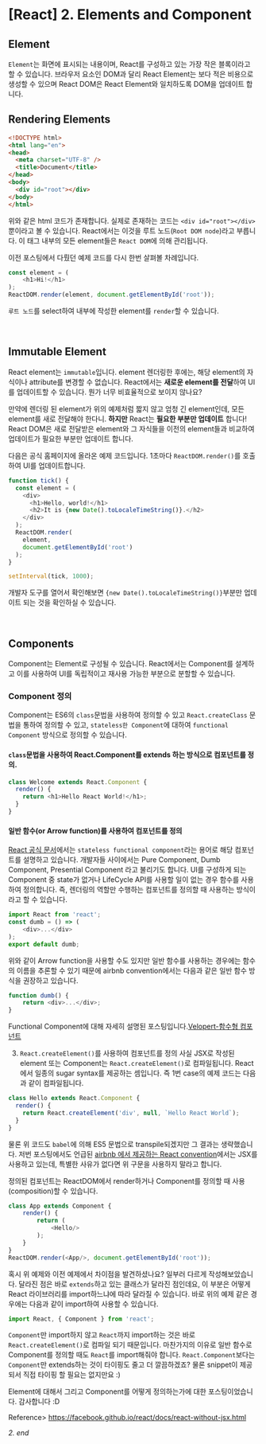 # [React] 2. Elements and Component
## Element
`Element`는 화면에 표시되는 내용이며, React를 구성하고 있는 가장 작은 블록이라고 할 수 있습니다. 브라우저 요소인 DOM과 달리 React Element는 보다 적은 비용으로 생성할 수 있으며 React DOM은 React Element와 일치하도록 DOM을 업데이트 합니다.

## Rendering Elements
```html
<!DOCTYPE html>
<html lang="en">
<head>
  <meta charset="UTF-8" />
  <title>Document</title>
</head>
<body>
  <div id="root"></div>
</body>
</html>
```
위와 같은 html 코드가 존재합니다. 실제로 존재하는 코드는 `<div id="root"></div>`뿐이라고 볼 수 있습니다. React에서는 이것을 루트 노드(`Root DOM node`)라고 부릅니다. 이 태그 내부의 모든 element들은 `React DOM`에 의해 관리됩니다.

이전 포스팅에서 다뤘던 예제 코드를 다시 한번 살펴볼 차례입니다.
```js
const element = (
    <h1>Hi!</h1>
);
ReactDOM.render(element, document.getElementById('root'));
```
`루트 노드`를 select하여 내부에 작성한 element를 `render`할 수 있습니다.

</br>

## Immutable Element
React element는 `immutable`입니다. element 렌더링한 후에는, 해당 element의 자식이나 attribute를 변경할 수 없습니다. React에서는 **새로운 element를 전달**하여 UI를 업데이트할 수 있습니다. 뭔가 너무 비효율적으로 보이지 않나요?

만약에 렌더링 된 element가 위의 예제처럼 짧지 않고 엄청 긴 element인데, 모든 element를 새로 전달해야 한다니. **하지만** React는 **필요한 부분만 업데이트** 합니다! React DOM은 새로 전달받은 element와 그 자식들을 이전의 element들과 비교하여 업데이트가 필요한 부분만 업데이트 합니다.

다음은 공식 홈페이지에 올라온 예제 코드입니다. 1초마다 `ReactDOM.render()`를 호출하여 UI를 업데이트합니다.
```js
function tick() {
  const element = (
    <div>
      <h1>Hello, world!</h1>
      <h2>It is {new Date().toLocaleTimeString()}.</h2>
    </div>
  );
  ReactDOM.render(
    element,
    document.getElementById('root')
  );
}

setInterval(tick, 1000);
```
개발자 도구를 열어서 확인해보면 `{new Date().toLocaleTimeString()}`부분만 업데이트 되는 것을 확인하실 수 있습니다.

</br>

## Components
Component는 Element로 구성될 수 있습니다. React에서는 Component를 설계하고 이를 사용하여 UI를 독립적이고 재사용 가능한 부분으로 분할할 수 있습니다.

### Component 정의
Component는 ES6의 `class`문법을 사용하여 정의할 수 있고 `React.createClass` 문법을 통하여 정의할 수 있고, `stateless한 Component`에 대하여 `functional Component` 방식으로 정의할 수 있습니다.

#### `class`문법을 사용하여 React.Component를 extends 하는 방식으로 컴포넌트를 정의.
```js
class Welcome extends React.Component {
  render() {
    return <h1>Hello React World!</h1>;
  }
}
```

#### 일반 함수(or Arrow function)를 사용하여 컴포넌트를 정의
[React 공식 문서](https://facebook.github.io/react/docs/context.html)에서는 `stateless functional component`라는 용어로 해당 컴포넌트를 설명하고 있습니다. 개발자들 사이에서는 Pure Component, Dumb Component, Presential Component 라고 불리기도 합니다. UI를 구성하게 되는 Component 중 state가 없거나 LifeCycle API를 사용할 일이 없는 경우 함수를 사용하여 정의합니다. 즉, 렌더링의 역할만 수행하는 컴포넌트를 정의할 때 사용하는 방식이라고 할 수 있습니다.

```js
import React from 'react';
const dumb = () => (
	<div>...</div>
);
export default dumb;
```

위와 같이 Arrow function을 사용할 수도 있지만 일반 함수를 사용하는 경우에는 함수의 이름을 추론할 수 있기 때문에 airbnb convention에서는 다음과 같은 일반 함수 방식을 권장하고 있습니다.
```js
function dumb() {
    return <div>...</div>;
}
```
Functional Component에 대해 자세히 설명된 포스팅입니다.[Velopert-함수형 컴포넌트](https://velopert.com/2994)

3. `React.createElement()`를 사용하여 컴포넌트를 정의
사실 JSX로 작성된 element 또는 Component는 `React.createElement()`로 컴파일됩니다. React에서 일종의 sugar syntax를 제공하는 셈입니다. 즉 1번 case의 예제 코드는 다음과 같이 컴파일됩니다.
```js
class Hello extends React.Component {
  render() {
    return React.createElement('div', null, `Hello React World`);
  }
}
```
물론 위 코드도 `babel`에 의해 ES5 문법으로 transpile되겠지만 그 결과는 생략했습니다. 저번 포스팅에서도 언급된 [airbnb 에서 제공하는 React convention](https://github.com/apple77y/javascript/tree/master/react)에서는 JSX를 사용하고 있는데, 특별한 사유가 없다면 위 구문을 사용하지 말라고 합니다.

정의된 컴포넌트는 ReactDOM에서 render하거나 Component를 정의할 때 사용(composition)할 수 있습니다.
```js
class App extends Component {
    render() {
        return (
            <Hello/>
        );
    }
}
ReactDOM.render(<App/>, document.getElementById('root'));
```
혹시 위 예제와 이전 예제에서 차이점을 발견하셨나요? 일부러 다르게 작성해보았습니다. 달라진 점은 바로 `extends`하고 있는 클래스가 달라진 점인데요, 이 부분은 어떻게 React 라이브러리를 import하느냐에 따라 달라질 수 있습니다. 바로 위의 예제 같은 경우에는 다음과 같이 import하여 사용할 수 있습니다.
```js
import React, { Component } from 'react';
```
`Component`만 import하지 않고 `React`까지 import하는 것은 바로 `React.createElement()`로 컴파일 되기 때문입니다. 마찬가지의 이유로 일반 함수로 Component를 정의할 때도 `React`를 import해줘야 합니다. `React.Component`보다는 `Component`만 extends하는 것이 타이핑도 줄고 더 깔끔하겠죠? 물론 snippet이 제공되서 직접 타이핑 할 필요는 없지만요 :)


Element에 대해서 그리고 Component를 어떻게 정의하는가에 대한 포스팅이었습니다. 감사합니다 :D

Reference>
https://facebook.github.io/react/docs/react-without-jsx.html

_2. end_
